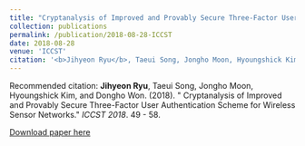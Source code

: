 ```yaml
---
title: "Cryptanalysis of Improved and Provably Secure Three-Factor User Authentication Scheme for Wireless Sensor Networks"
collection: publications
permalink: /publication/2018-08-28-ICCST
date: 2018-08-28
venue: 'ICCST'
citation: '<b>Jihyeon Ryu</b>, Taeui Song, Jongho Moon, Hyoungshick Kim, and Dongho Won. (2018). " Cryptanalysis of Improved and Provably Secure Three-Factor User Authentication Scheme for Wireless Sensor Networks." <i>ICCST 2018</i>. 49 - 58.'
---
```

Recommended citation: **Jihyeon Ryu**, Taeui Song, Jongho Moon, Hyoungshick Kim, and Dongho Won. (2018). " Cryptanalysis of Improved and Provably Secure Three-Factor User Authentication Scheme for Wireless Sensor Networks." *ICCST 2018*. 49 - 58.

[Download paper here](http://janicejihyeon.github.io/files/ICCST2018.pdf)
